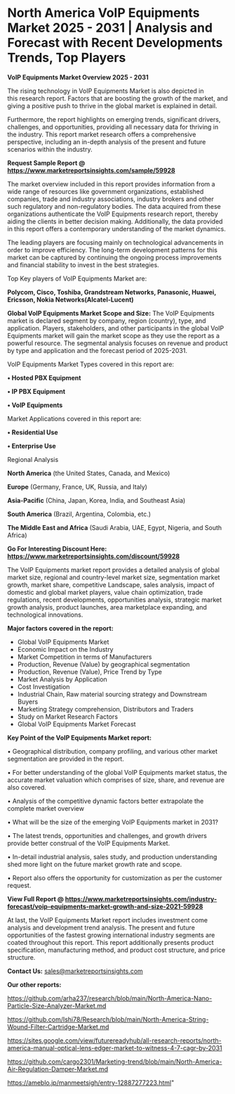 # North America VoIP Equipments Market 2025 - 2031 | Analysis and Forecast with Recent Developments Trends, Top Players

<Strong> VoIP Equipments Market Overview 2025 - 2031</strong>

The rising technology in VoIP Equipments Market is also depicted in this research report. Factors that are boosting the growth of the market, and giving a positive push to thrive in the global market is explained in detail.

Furthermore, the report highlights on emerging trends, significant drivers, challenges, and opportunities, providing all necessary data for thriving in the industry. This report market research offers a comprehensive perspective, including an in-depth analysis of the present and future scenarios within the industry.

<strong>Request Sample Report @ <a href=https://www.marketreportsinsights.com/sample/59928>https://www.marketreportsinsights.com/sample/59928</a></strong>

The market overview included in this report provides information from a wide range of resources like government organizations, established companies, trade and industry associations, industry brokers and other such regulatory and non-regulatory bodies. The data acquired from these organizations authenticate the VoIP Equipments research report, thereby aiding the clients in better decision making. Additionally, the data provided in this report offers a contemporary understanding of the market dynamics.

The leading players are focusing mainly on technological advancements in order to improve efficiency. The long-term development patterns for this market can be captured by continuing the ongoing process improvements and financial stability to invest in the best strategies.

Top Key players of VoIP Equipments Market are:

<strong>Polycom, Cisco, Toshiba, Grandstream Networks, Panasonic, Huawei, Ericsson, Nokia Networks(Alcatel-Lucent)</strong>

<strong><b>Global VoIP Equipments Market Scope and Size:</b></strong>
The VoIP Equipments market is declared segment by company, region (country), type, and application. Players, stakeholders, and other participants in the global VoIP Equipments market will gain the market scope as they use the report as a powerful resource. The segmental analysis focuses on revenue and product by type and application and the forecast period of 2025-2031.

VoIP Equipments Market Types covered in this report are:

<strong>• Hosted PBX Equipment

• IP PBX Equipment

• VoIP Equipments</strong>

Market Applications covered in this report are:

<strong>• Residential Use

• Enterprise Use</strong> 

Regional Analysis

<strong>North America</strong> (the United States, Canada, and Mexico)

<strong>Europe</strong> (Germany, France, UK, Russia, and Italy)

<strong>Asia-Pacific</strong> (China, Japan, Korea, India, and Southeast Asia)

<strong>South America</strong> (Brazil, Argentina, Colombia, etc.)

<strong>The Middle East and Africa</strong> (Saudi Arabia, UAE, Egypt, Nigeria, and South Africa)

<strong>Go For Interesting Discount Here: <a href=https://www.marketreportsinsights.com/discount/59928>https://www.marketreportsinsights.com/discount/59928</a></strong>

The VoIP Equipments market report provides a detailed analysis of global market size, regional and country-level market size, segmentation market growth, market share, competitive Landscape, sales analysis, impact of domestic and global market players, value chain optimization, trade regulations, recent developments, opportunities analysis, strategic market growth analysis, product launches, area marketplace expanding, and technological innovations.

<strong><b>Major factors covered in the report:</b></strong>
<ul>
  <li>Global VoIP Equipments Market </li>
  <li>Economic Impact on the Industry</li>
  <li>Market Competition in terms of Manufacturers</li>
  <li>Production, Revenue (Value) by geographical segmentation</li>
  <li>Production, Revenue (Value), Price Trend by Type</li>
  <li>Market Analysis by Application</li>
  <li>Cost Investigation</li>
  <li>Industrial Chain, Raw material sourcing strategy and Downstream Buyers</li>
  <li>Marketing Strategy comprehension, Distributors and Traders</li>
  <li>Study on Market Research Factors</li>
  <li>Global VoIP Equipments Market Forecast</li>
</ul>

<strong><b>Key Point of the VoIP Equipments Market report:</b></strong>

• Geographical distribution, company profiling, and various other market segmentation are provided in the report.

• For better understanding of the global VoIP Equipments market status, the accurate market valuation which comprises of size, share, and revenue are also covered.

• Analysis of the competitive dynamic factors better extrapolate the complete market overview

• What will be the size of the emerging VoIP Equipments market in 2031?

• The latest trends, opportunities and challenges, and growth drivers provide better construal of the VoIP Equipments Market.

• In-detail industrial analysis, sales study, and production understanding shed more light on the future market growth rate and scope.

• Report also offers the opportunity for customization as per the customer request.

<strong><b>View Full Report @ <a href=https://www.marketreportsinsights.com/industry-forecast/voip-equipments-market-growth-and-size-2021-59928>https://www.marketreportsinsights.com/industry-forecast/voip-equipments-market-growth-and-size-2021-59928</a></b></strong>


At last, the VoIP Equipments Market report includes investment come analysis and development trend analysis. The present and future opportunities of the fastest growing international industry segments are coated throughout this report. This report additionally presents product specification, manufacturing method, and product cost structure, and price structure.

<strong>Contact Us:</strong>
sales@marketreportsinsights.com

<strong>Our other reports:</strong>

<a href=https://github.com/arha237/research/blob/main/North-America-Nano-Particle-Size-Analyzer-Market.md>https://github.com/arha237/research/blob/main/North-America-Nano-Particle-Size-Analyzer-Market.md</a>

<a href=https://github.com/Ishi78/Research/blob/main/North-America-String-Wound-Filter-Cartridge-Market.md>https://github.com/Ishi78/Research/blob/main/North-America-String-Wound-Filter-Cartridge-Market.md</a>

<a href=https://sites.google.com/view/futurereadyhub/all-research-reports/north-america-manual-optical-lens-edger-market-to-witness-4-7-cagr-by-2031>https://sites.google.com/view/futurereadyhub/all-research-reports/north-america-manual-optical-lens-edger-market-to-witness-4-7-cagr-by-2031</a>

<a href=https://github.com/cargo2301/Marketing-trend/blob/main/North-America-Air-Regulation-Damper-Market.md>https://github.com/cargo2301/Marketing-trend/blob/main/North-America-Air-Regulation-Damper-Market.md</a>

<a href=https://ameblo.jp/manmeetsigh/entry-12887277223.html>https://ameblo.jp/manmeetsigh/entry-12887277223.html</a>"
